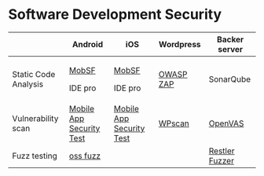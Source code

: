# Software Development Security



|                      | **Android**                                                                                       | **iOS**                                                                                           | **Wordpress**                                  | **Backer server**                                             |
| -------------------- | ------------------------------------------------------------------------------------------------- | ------------------------------------------------------------------------------------------------- | ---------------------------------------------- | ------------------------------------------------------------- |
| Static Code Analysis | <p><a href="https://github.com/MobSF/Mobile-Security-Framework-MobSF">MobSF</a></p><p>IDE pro</p> | <p><a href="https://github.com/MobSF/Mobile-Security-Framework-MobSF">MobSF</a></p><p>IDE pro</p> | [OWASP ZAP](https://www.zaproxy.org/)          | SonarQube                                                     |
| Vulnerability scan   | [Mobile App Security Test](https://www.immuniweb.com/mobile/)                                     | [Mobile App Security Test](https://www.immuniweb.com/mobile/)                                     | [WPscan](https://github.com/wpscanteam/wpscan) | [OpenVAS](https://greenbone.github.io/docs/latest/)           |
| Fuzz testing         | [oss fuzz](https://github.com/google/oss-fuzz)                                                    |                                                                                                   |                                                | [Restler Fuzzer](https://github.com/microsoft/restler-fuzzer) |
